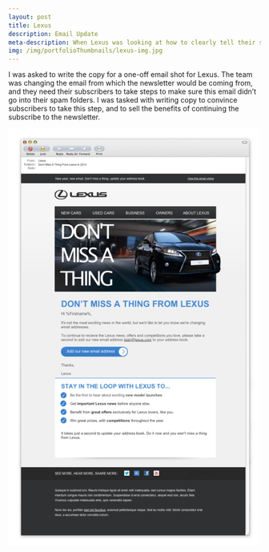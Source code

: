 ```yaml
---
layout: post
title: Lexus
description: Email Update
meta-description: When Lexus was looking at how to clearly tell their subscribers about an upcoming change, I was the obvious choice.
img: /img/portfolioThumbnails/lexus-img.jpg
---
```


I was asked to write the copy for a one-off email shot for Lexus. The team was changing the email from which the newsletter would be coming from, and they need their subscribers to take steps to make sure this email didn’t go into their spam folders. I was tasked with writing copy to convince subscribers to take this step, and to sell the benefits of continuing the subscribe to the newsletter.

<img src="/img/ip-warming_a_v1.png">
 